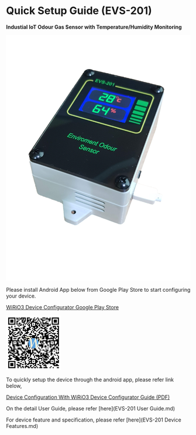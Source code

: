 # Quick Setup Guide (EVS-201)

**Industial IoT Odour Gas Sensor with Temperature/Humidity Monitoring**

![EVS-201](picture/EVS201_device.png)

Please install Android App below from Google Play Store to start configuring your device.

[WiRiO3 Device Configurator Google Play Store](https://play.google.com/store/apps/details?id=com.wirio3.wifi_provision)

![Apps QR](../picture/Wirio3%20Apps%20PlayStore%20Link%20small.png)

To quickly setup the device through the android app, please refer link below,

[Device Configuration With WiRiO3 Device Configurator Guide (PDF)](pdf/WiRIO3%20Device%20Configuration%20Manual.pdf)

On the detail User Guide, please refer [here](EVS-201 User Guide.md)

For device feature and specification, please refer [here](EVS-201 Device Features.md)


